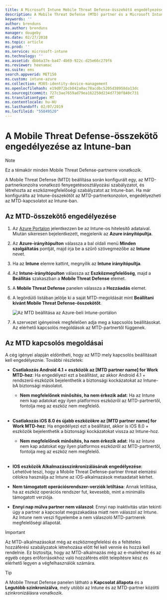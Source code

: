 ```yaml
---
title: A Microsoft Intune Mobile Threat Defense-összekötő engedélyezése |} A Microsoft Intune-ban
description: A Mobile Threat Defense (MTD) partner és a Microsoft Intune közötti összekötő engedélyezése.
keywords: ''
author: brenduns
ms.author: brenduns
manager: dougeby
ms.date: 02/27/2018
ms.topic: article
ms.prod: ''
ms.service: microsoft-intune
ms.technology: ''
ms.assetid: dbb6a37e-ba47-4b69-922c-d25e66c279f6
ms.reviewer: heenamac
ms.suite: ems
search.appverid: MET150
ms.custom: intune-azure
ms.collection: M365-identity-device-management
ms.openlocfilehash: e19d072bcb042a0ac78acdbc5205d38958da13dc
ms.sourcegitcommit: 727c3ae7659ad79ea162250d234d7730f840c731
ms.translationtype: MT
ms.contentlocale: hu-HU
ms.lasthandoff: 02/07/2019
ms.locfileid: "55849520"
---
```

# <a name="enable-the-mobile-threat-defense-connector-in-intune"></a>A Mobile Threat Defense-összekötő engedélyezése az Intune-ban

> [!NOTE] 
> Ez a témakör minden Mobile Threat Defense-partnerre vonatkozik.

A Mobile Threat Defense (MTD) beállítása során konfigurált egy, az MTD-partnerkonzolra vonatkozó fenyegetésosztályozási szabályzatot, és létrehozta az eszközmegfelelőségi szabályzatot az Intune-ban. Ha már konfigurálta az Intune-összekötőt az MTD-partnerkonzolon, engedélyezheti az MTD-kapcsolatot az Intune-ban.

## <a name="to-enable-the-mtd-connector"></a>Az MTD-összekötő engedélyezése

1. Az [Azure Portalon](https://portal.azure.com) jelentkezzen be az Intune-os hitelesítő adataival. Miután sikeresen bejelentkezett, megjelenik az **Azure irányítópultja**.

2. Az **Azure-irányítópulton** válassza a bal oldali menü **Minden szolgáltatás** pontját, majd írja be a szűrő szövegmezőbe az **Intune** nevet.

3. Ha az **Intune** elemre kattint, megnyílik az **Intune irányítópultja**.

4. Az **Intune-irányítópulton** válassza az **Eszközmegfelelőség**, majd a **Beállítás** szakaszban a **Mobile Threat Defense** elemet.

5. A **Mobile Threat Defense** panelen válassza a **Hozzáadás** elemet.

6. A legördülő listában jelölje ki a saját MTD-megoldását mint **Beállítani kívánt Mobile Threat Defense-összekötőt**.

    ![Az MTD beállítása az Azure-beli Intune-portálon](./media/enable-mtd-connector-1.png)

7. A szervezet igényeinek megfelelően adja meg a kapcsolós beállításokat. Az elérhető kapcsolós megoldások az MTD-partnertől függenek.

## <a name="mtd-toggle-options"></a>Az MTD kapcsolós megoldásai

A cég igényei alapján eldöntheti, hogy az MTD mely kapcsolós beállításait kell engedélyeznie. További részletek:

- **Csatlakozás Android 4.1 + eszközök az [MTD partner name] for Work MTD-hez**: Ha engedélyezi ezt a beállítást, az akkor Android 4.1 + rendszerű eszközök bejelenthetik a biztonsági kockázatokat az Intune-bA biztonsági másolatot.
    - **Nem megfelelőnek minősítés, ha nem érkezik adat**: Ha az Intune nem kap adatokat egy ilyen platformos eszközről az MTD-partnertől, fontolja meg az eszköz nem megfelelő.
<br></br>
- **Csatlakozás iOS 8.0 és újabb eszközökre az [MTD partner name] for Work MTD-hez**: Ha engedélyezi ezt a beállítást, akkor is iOS 8.0 + eszközök bejelenthetik a biztonsági kockázatokat vissza az Intune-hoz.
    - **Nem megfelelőnek minősítés, ha nem érkezik adat**: Ha az Intune nem kap adatokat egy ilyen platformos eszközről az MTD-partnertől, fontolja meg az eszköz nem megfelelő.
<br></br>
- **IOS eszközök Alkalmazásszinkronizálásának engedélyezése**: Lehetővé teszi, hogy a Mobile Threat Defense-partner threat elemzési célokra használja az Intune az iOS-alkalmazások metaadatait kérhet.

- **Nem támogatott operációsrendszer-verziók letiltása**: Annak letiltása, ha az eszköz operációs rendszer fut, kevesebb, mint a minimális támogatott verziója.

- **Ennyi nap múlva partner nem válaszol**: Ennyi nap inaktivitás után tekinti úgy a partner a kapcsolat megszakadása miatt nem válaszol az Intune. Az Intune nem veszi figyelembe a nem válaszoló MTD-partnerek megfelelőségi állapotát.

> [!IMPORTANT] 
> Az MTD-alkalmazásokat még az eszközmegfelelési és a feltételes hozzáférési szabályzatok létrehozása előtt fel kell vennie és hozzá kell rendelnie. Ez biztosítja, hogy az MTD-alkalmazás még az e-mailekhez és az egyéb céges erőforrásokhoz való hozzáférés előtt telepítésre kész és elérhető legyen a végfelhasználók számára.

> [!TIP]
> A Mobile Threat Defense panelen látható a **Kapcsolat állapota** és a **Legutóbb szinkronizálva**, mely utóbbi az Intune és az MTD-partner közötti szinkronizálásra vonatkozik.
